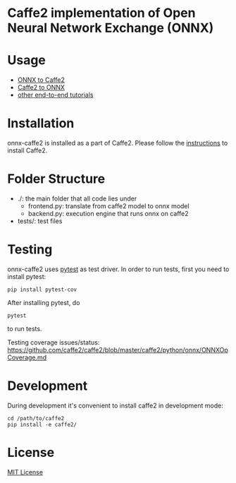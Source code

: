 # Caffe2 implementation of Open Neural Network Exchange (ONNX)

# Usage

- [ONNX to Caffe2](https://github.com/onnx/tutorials/blob/master/tutorials/OnnxCaffe2Import.ipynb)
- [Caffe2 to ONNX](https://github.com/onnx/tutorials/blob/master/tutorials/Caffe2OnnxExport.ipynb)
- [other end-to-end tutorials](https://github.com/onnx/tutorials)

# Installation

onnx-caffe2 is installed as a part of Caffe2.
Please follow the [instructions](https://caffe2.ai/docs/getting-started.html) to install Caffe2.

# Folder Structure

- ./: the main folder that all code lies under
  - frontend.py: translate from caffe2 model to onnx model
  - backend.py: execution engine that runs onnx on caffe2
- tests/: test files

# Testing

onnx-caffe2 uses [pytest](https://docs.pytest.org) as test driver. In order to run tests, first you need to install pytest:

```
pip install pytest-cov
```

After installing pytest, do

```
pytest
```

to run tests.

Testing coverage issues/status: https://github.com/caffe2/caffe2/blob/master/caffe2/python/onnx/ONNXOpCoverage.md

# Development

During development it's convenient to install caffe2 in development mode:

```
cd /path/to/caffe2
pip install -e caffe2/
```

# License

[MIT License](LICENSE)
